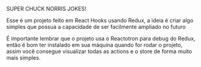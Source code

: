SUPER CHUCK NORRIS JOKES!

Esse é um projeto feito em React Hooks usando Redux, a ideia é criar algo simples que possua a capacidade de ser facilmente ampliado no futuro

É importante lembrar que o projeto usa o Reactotron para debug do Redux, então é bom ter instalado em sua máquina quando for rodar o projeto, assim você consegue visualizar todas as actions e o store de forma muito mais simples.

